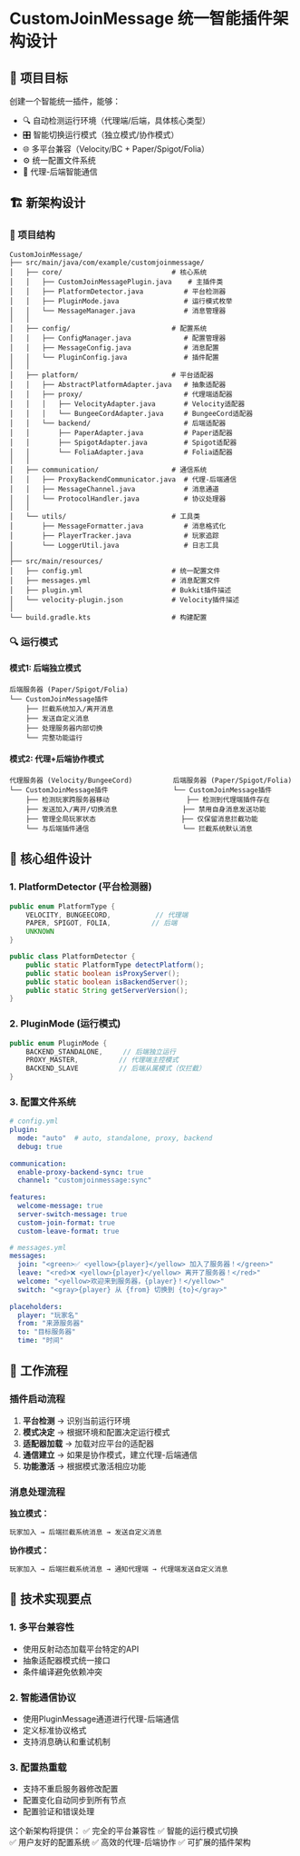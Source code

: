 # CustomJoinMessage 统一智能插件架构设计

## 🎯 项目目标

创建一个智能统一插件，能够：
- 🔍 自动检测运行环境（代理端/后端，具体核心类型）
- 🎛️ 智能切换运行模式（独立模式/协作模式）
- 🌐 多平台兼容（Velocity/BC + Paper/Spigot/Folia）
- ⚙️ 统一配置文件系统
- 📡 代理-后端智能通信

## 🏗️ 新架构设计

### 📁 项目结构
```
CustomJoinMessage/
├── src/main/java/com/example/customjoinmessage/
│   ├── core/                           # 核心系统
│   │   ├── CustomJoinMessagePlugin.java    # 主插件类
│   │   ├── PlatformDetector.java          # 平台检测器
│   │   ├── PluginMode.java                # 运行模式枚举
│   │   └── MessageManager.java            # 消息管理器
│   │
│   ├── config/                         # 配置系统
│   │   ├── ConfigManager.java             # 配置管理器
│   │   ├── MessageConfig.java             # 消息配置
│   │   └── PluginConfig.java              # 插件配置
│   │
│   ├── platform/                       # 平台适配器
│   │   ├── AbstractPlatformAdapter.java   # 抽象适配器
│   │   ├── proxy/                         # 代理端适配器
│   │   │   ├── VelocityAdapter.java       # Velocity适配器
│   │   │   └── BungeeCordAdapter.java     # BungeeCord适配器
│   │   └── backend/                       # 后端适配器
│   │       ├── PaperAdapter.java          # Paper适配器
│   │       ├── SpigotAdapter.java         # Spigot适配器
│   │       └── FoliaAdapter.java          # Folia适配器
│   │
│   ├── communication/                  # 通信系统
│   │   ├── ProxyBackendCommunicator.java  # 代理-后端通信
│   │   ├── MessageChannel.java            # 消息通道
│   │   └── ProtocolHandler.java           # 协议处理器
│   │
│   └── utils/                          # 工具类
│       ├── MessageFormatter.java          # 消息格式化
│       ├── PlayerTracker.java             # 玩家追踪
│       └── LoggerUtil.java                # 日志工具
│
├── src/main/resources/
│   ├── config.yml                      # 统一配置文件
│   ├── messages.yml                    # 消息配置文件
│   ├── plugin.yml                      # Bukkit插件描述
│   └── velocity-plugin.json            # Velocity插件描述
│
└── build.gradle.kts                    # 构建配置
```

### 🔍 运行模式

#### 模式1: 后端独立模式
```
后端服务器 (Paper/Spigot/Folia)
└── CustomJoinMessage插件
    ├── 拦截系统加入/离开消息
    ├── 发送自定义消息
    ├── 处理服务器内部切换
    └── 完整功能运行
```

#### 模式2: 代理+后端协作模式
```
代理服务器 (Velocity/BungeeCord)          后端服务器 (Paper/Spigot/Folia)
└── CustomJoinMessage插件                └── CustomJoinMessage插件
    ├── 检测玩家跨服务器移动                   ├── 检测到代理端插件存在
    ├── 发送加入/离开/切换消息                ├── 禁用自身消息发送功能
    ├── 管理全局玩家状态                     ├── 仅保留消息拦截功能
    └── 与后端插件通信                       └── 拦截系统默认消息
```

## 🔧 核心组件设计

### 1. PlatformDetector (平台检测器)
```java
public enum PlatformType {
    VELOCITY, BUNGEECORD,           // 代理端
    PAPER, SPIGOT, FOLIA,          // 后端
    UNKNOWN
}

public class PlatformDetector {
    public static PlatformType detectPlatform();
    public static boolean isProxyServer();
    public static boolean isBackendServer();
    public static String getServerVersion();
}
```

### 2. PluginMode (运行模式)
```java
public enum PluginMode {
    BACKEND_STANDALONE,     // 后端独立运行
    PROXY_MASTER,          // 代理端主控模式
    BACKEND_SLAVE          // 后端从属模式（仅拦截）
}
```

### 3. 配置文件系统
```yaml
# config.yml
plugin:
  mode: "auto"  # auto, standalone, proxy, backend
  debug: true
  
communication:
  enable-proxy-backend-sync: true
  channel: "customjoinmessage:sync"
  
features:
  welcome-message: true
  server-switch-message: true
  custom-join-format: true
  custom-leave-format: true

# messages.yml  
messages:
  join: "<green>✅ <yellow>{player}</yellow> 加入了服务器！</green>"
  leave: "<red>❌ <yellow>{player}</yellow> 离开了服务器！</red>"
  welcome: "<yellow>欢迎来到服务器，{player}！</yellow>"
  switch: "<gray>{player} 从 {from} 切换到 {to}</gray>"
  
placeholders:
  player: "玩家名"
  from: "来源服务器"  
  to: "目标服务器"
  time: "时间"
```

## 🔄 工作流程

### 插件启动流程
1. **平台检测** → 识别当前运行环境
2. **模式决定** → 根据环境和配置决定运行模式
3. **适配器加载** → 加载对应平台的适配器
4. **通信建立** → 如果是协作模式，建立代理-后端通信
5. **功能激活** → 根据模式激活相应功能

### 消息处理流程
**独立模式：**
```
玩家加入 → 后端拦截系统消息 → 发送自定义消息
```

**协作模式：**
```
玩家加入 → 后端拦截系统消息 → 通知代理端 → 代理端发送自定义消息
```

## 🎯 技术实现要点

### 1. 多平台兼容性
- 使用反射动态加载平台特定的API
- 抽象适配器模式统一接口
- 条件编译避免依赖冲突

### 2. 智能通信协议
- 使用PluginMessage通道进行代理-后端通信
- 定义标准协议格式
- 支持消息确认和重试机制

### 3. 配置热重载
- 支持不重启服务器修改配置
- 配置变化自动同步到所有节点
- 配置验证和错误处理

这个新架构将提供：
✅ 完全的平台兼容性
✅ 智能的运行模式切换  
✅ 用户友好的配置系统
✅ 高效的代理-后端协作
✅ 可扩展的插件架构